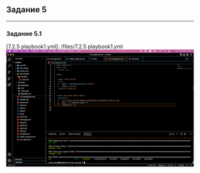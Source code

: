 ## Задание 5

---

### Задание 5.1

[7.2.5 playbook1.yml]: /files/7.2.5 playbook1.yml
![](/img/7.2.5.1.png)
